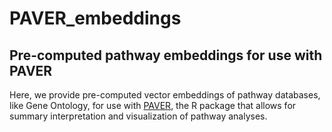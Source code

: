 # PAVER_embeddings

## Pre-computed pathway embeddings for use with PAVER

Here, we provide pre-computed vector embeddings of pathway databases, like Gene Ontology, for use with [PAVER](https://github.com/willgryan/PAVER), the R package that allows for summary interpretation and visualization of pathway analyses.



